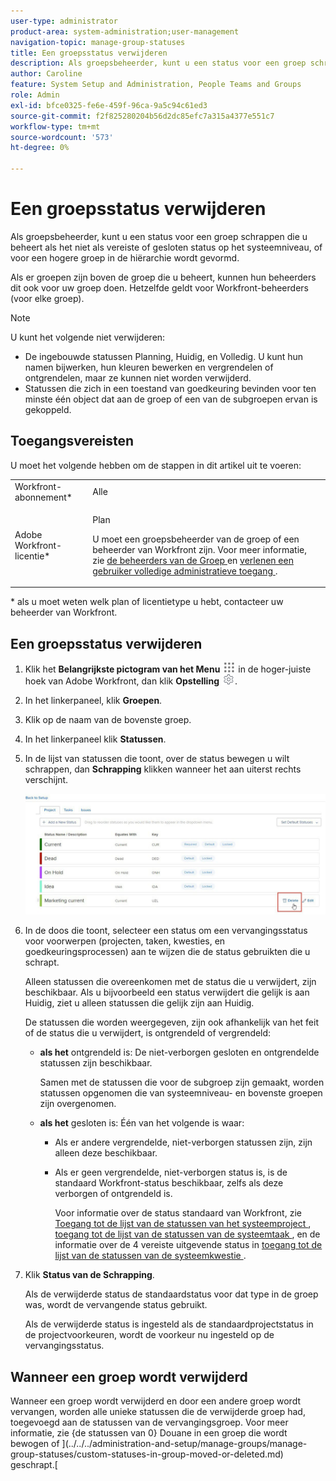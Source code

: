 ```yaml
---
user-type: administrator
product-area: system-administration;user-management
navigation-topic: manage-group-statuses
title: Een groepsstatus verwijderen
description: Als groepsbeheerder, kunt u een status voor een groep schrappen die u beheert als het niet als vereiste of gesloten status op het systeemniveau, of voor een hogere groep in de hiërarchie wordt gevormd.
author: Caroline
feature: System Setup and Administration, People Teams and Groups
role: Admin
exl-id: bfce0325-fe6e-459f-96ca-9a5c94c61ed3
source-git-commit: f2f825280204b56d2dc85efc7a315a4377e551c7
workflow-type: tm+mt
source-wordcount: '573'
ht-degree: 0%

---
```


# Een groepsstatus verwijderen

Als groepsbeheerder, kunt u een status voor een groep schrappen die u beheert als het niet als vereiste of gesloten status op het systeemniveau, of voor een hogere groep in de hiërarchie wordt gevormd.

Als er groepen zijn boven de groep die u beheert, kunnen hun beheerders dit ook voor uw groep doen. Hetzelfde geldt voor Workfront-beheerders (voor elke groep).

>[!NOTE]
>
>U kunt het volgende niet verwijderen:
>
>* De ingebouwde statussen Planning, Huidig, en Volledig. U kunt hun namen bijwerken, hun kleuren bewerken en vergrendelen of ontgrendelen, maar ze kunnen niet worden verwijderd.
>* Statussen die zich in een toestand van goedkeuring bevinden voor ten minste één object dat aan de groep of een van de subgroepen ervan is gekoppeld.

## Toegangsvereisten

U moet het volgende hebben om de stappen in dit artikel uit te voeren:

<table style="table-layout:auto"> 
 <col> 
 <col> 
 <tbody> 
  <tr> 
   <td role="rowheader">Workfront-abonnement*</td> 
   <td>Alle</td> 
  </tr> 
  <tr> 
   <td role="rowheader">Adobe Workfront-licentie*</td> 
   <td> <p>Plan </p> <p>U moet een groepsbeheerder van de groep of een beheerder van Workfront zijn. Voor meer informatie, zie <a href="../../../administration-and-setup/manage-groups/group-roles/group-administrators.md" class="MCXref xref"> de beheerders van de Groep </a> en <a href="../../../administration-and-setup/add-users/configure-and-grant-access/grant-a-user-full-administrative-access.md" class="MCXref xref"> verlenen een gebruiker volledige administratieve toegang </a>.</p> </td> 
  </tr> 
 </tbody> 
</table>

&#42; als u moet weten welk plan of licentietype u hebt, contacteer uw beheerder van Workfront.

## Een groepsstatus verwijderen

1. Klik het **Belangrijkste pictogram van het Menu** ![](assets/main-menu-icon.png) in de hoger-juiste hoek van Adobe Workfront, dan klik **Opstelling** ![](assets/gear-icon-settings.png).

1. In het linkerpaneel, klik **Groepen**.
1. Klik op de naam van de bovenste groep.
1. In het linkerpaneel klik **Statussen**.
1. In de lijst van statussen die toont, over de status bewegen u wilt schrappen, dan **Schrapping** klikken wanneer het aan uiterst rechts verschijnt.

   ![](assets/hover-click-delete.jpg)

1. In de doos die toont, selecteer een status om een vervangingsstatus voor voorwerpen (projecten, taken, kwesties, en goedkeuringsprocessen) aan te wijzen die de status gebruikten die u schrapt.

   Alleen statussen die overeenkomen met de status die u verwijdert, zijn beschikbaar. Als u bijvoorbeeld een status verwijdert die gelijk is aan Huidig, ziet u alleen statussen die gelijk zijn aan Huidig.

   De statussen die worden weergegeven, zijn ook afhankelijk van het feit of de status die u verwijdert, is ontgrendeld of vergrendeld:

   * **als het** ontgrendeld is: De niet-verborgen gesloten en ontgrendelde statussen zijn beschikbaar.

     Samen met de statussen die voor de subgroep zijn gemaakt, worden statussen opgenomen die van systeemniveau- en bovenste groepen zijn overgenomen.

   * **als het** gesloten is: Één van het volgende is waar:

      * Als er andere vergrendelde, niet-verborgen statussen zijn, zijn alleen deze beschikbaar.
      * Als er geen vergrendelde, niet-verborgen status is, is de standaard Workfront-status beschikbaar, zelfs als deze verborgen of ontgrendeld is.

        Voor informatie over de status standaard van Workfront, zie [ Toegang tot de lijst van de statussen van het systeemproject ](../../../administration-and-setup/customize-workfront/creating-custom-status-and-priority-labels/project-statuses.md), [ toegang tot de lijst van de statussen van de systeemtaak ](../../../administration-and-setup/customize-workfront/creating-custom-status-and-priority-labels/task-statuses.md), en de informatie over de 4 vereiste uitgevende status in [ toegang tot de lijst van de statussen van de systeemkwestie ](../../../administration-and-setup/customize-workfront/creating-custom-status-and-priority-labels/issue-statuses.md).

1. Klik **Status van de Schrapping**.

   Als de verwijderde status de standaardstatus voor dat type in de groep was, wordt de vervangende status gebruikt.

   Als de verwijderde status is ingesteld als de standaardprojectstatus in de projectvoorkeuren, wordt de voorkeur nu ingesteld op de vervangingsstatus.

## Wanneer een groep wordt verwijderd

Wanneer een groep wordt verwijderd en door een andere groep wordt vervangen, worden alle unieke statussen die de verwijderde groep had, toegevoegd aan de statussen van de vervangingsgroep. Voor meer informatie, zie {de statussen van 0} Douane in een groep die wordt bewogen of ](../../../administration-and-setup/manage-groups/manage-group-statuses/custom-statuses-in-group-moved-or-deleted.md) geschrapt.[
